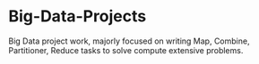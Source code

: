 # Big-Data-Projects
Big Data project work, majorly focused on writing Map, Combine, Partitioner, Reduce tasks to solve compute extensive problems.
